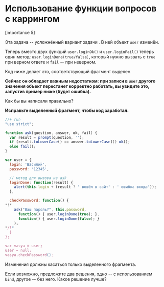 # Использование функции вопросов с каррингом

[importance 5]

Эта задача -- усложнённый вариант задачи [](/task/question-use-bind). В ней объект `user` изменён.

Теперь вместо двух функций `user.loginOk()` и `user.loginFail()` теперь один метод: `user.loginDone(true/false)`, который нужно вызвать с `true` при верном ответе и `fail` -- при неверном. 

Код ниже делает это, соответствующий фрагмент выделен.

**Сейчас он обладает важным недостатком: при записи в `user` другого значения объект перестанет корректно работать, вы увидите это, запустив пример ниже (будет ошибка).**

Как бы вы написали правильно? 

**Исправьте выделенный фрагмент, чтобы код заработал.**

```js
//+ run
"use strict";

function ask(question, answer, ok, fail) {
  var result = prompt(question, '');
  if (result.toLowerCase() == answer.toLowerCase()) ok();
  else fail();
}

var user = {
  login: 'Василий',
  password: '12345',

  // метод для вызова из ask 
  loginDone: function(result) {
    alert(this.login + (result ? ' вошёл в сайт' : ' ошибка входа'));
  },

  checkPassword: function() {
*!*
    ask("Ваш пароль?", this.password, 
      function() { user.loginDone(true); },
      function() { user.loginDone(false); }
    );
*/!*
  }
};

var vasya = user;
user = null;
vasya.checkPassword();
```

Изменения должны касаться только выделенного фрагмента.

Если возможно, предложите два решения, одно -- с использованием `bind`, другое -- без него. Какое решение лучше?

